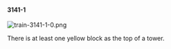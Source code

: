 #### 3141-1
![train-3141-1-0.png](https://github.com/lil-lab/nlvr/raw/master/nlvr/train/images/55/train-3141-1-0.png "train-3141-1-0.png")

There is at least one yellow block as the top of a tower.